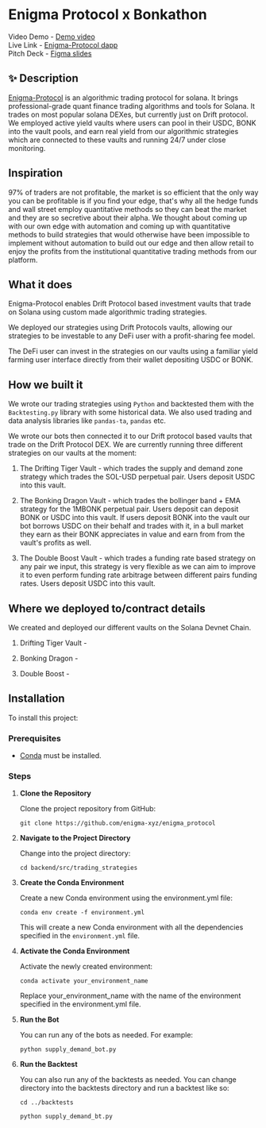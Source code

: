 # Enigma Protocol x Bonkathon

Video Demo - [Demo video](https://www.loom.com/share/38af2c5c8a8e46c29e16e316099dcee1) <br />
Live Link - [Enigma-Protocol dapp](https://enigma-protocol.vercel.app/) <br />
Pitch Deck - [Figma slides](https://www.figma.com/proto/diEzJsJcpkEzwZfWfRqULh/Enigma-Protocol?node-id=1-205&t=PWgmft5uE7HVKyqy-1&scaling=contain&content-scaling=fixed&page-id=0%3A1) <br/>

## ✨ Description

[Enigma-Protocol](https://enigma-protocol.vercel.app/) is an algorithmic trading protocol for solana. It brings professional-grade quant finance trading algorithms and tools for Solana. It trades on most popular solana DEXes, but currently just on Drift protocol. We employed active yield vaults where users can pool in their USDC, BONK into the vault pools, and earn real yield from our algorithmic strategies which are connected to these vaults and running 24/7 under close monitoring.

## Inspiration
97% of traders are not profitable, the market is so efficient that the only way you can be profitable is if you find your edge, that's why all the hedge funds and wall street employ quantitative methods so they can beat the market and they are so secretive about their alpha. We thought about coming up with our own edge with automation and coming up with quantitative methods to build strategies that would otherwise have been impossible to implement without automation to build out our edge and then allow retail to enjoy the profits from the institutional quantitative trading methods from our platform.

## What it does
Enigma-Protocol enables Drift Protocol based investment vaults that trade on Solana using custom made algorithmic trading strategies.

We deployed our strategies using Drift Protocols vaults, allowing our strategies to be investable to any DeFi user with a profit-sharing fee model.

The DeFi user can invest in the strategies on our vaults using a familiar yield farming user interface directly from their wallet depositing USDC or BONK.


## How we built it

We wrote our trading strategies using `Python` and backtested them with the `Backtesting.py` library with some historical data. We also used trading and data analysis libraries like `pandas-ta`, `pandas` etc.

We wrote our bots then connected it to our Drift protocol based vaults that trade on the Drift Protocol DEX. We are currently running three different strategies on our vaults at the moment: 

1. The Drifting Tiger Vault - which trades the supply and demand zone strategy which trades the SOL-USD perpetual pair. Users deposit USDC into this vault.

2. The Bonking Dragon Vault - which trades the bollinger band + EMA strategy for the 1MBONK perpetual pair. Users deposit can deposit BONK or USDC into this vault. If users deposit BONK into the vault our bot borrows USDC on their behalf and trades with it, in a bull market they earn as their BONK appreciates in value and earn from from the vault's profits as well.

3. The Double Boost Vault - which trades a funding rate based strategy on any pair we input, this strategy is very flexible as we can aim to improve it to even perform funding rate arbitrage between different pairs funding rates. Users deposit USDC into this vault.

## Where we deployed to/contract details

We created and deployed our different vaults on the Solana Devnet Chain.

1. Drifting Tiger Vault - 

2. Bonking Dragon - 

3. Double Boost -

## Installation

To install this project:

### Prerequisites

- [Conda](https://docs.conda.io/projects/conda/en/latest/user-guide/install/index.html) must be installed.

### Steps

1. **Clone the Repository**

   Clone the project repository from GitHub:

   ```
   git clone https://github.com/enigma-xyz/enigma_protocol
   ```

2. **Navigate to the Project Directory**

    Change into the project directory:

     ```
   cd backend/src/trading_strategies
     ```
3. **Create the Conda Environment**

    Create a new Conda environment using the environment.yml file:
    ``` 
    conda env create -f environment.yml
    ```
    This will create a new Conda environment with all the dependencies specified in the `environment.yml` file.
4. **Activate the Conda Environment**

    Activate the newly created environment:
    ```
    conda activate your_environment_name
    ```
    Replace your_environment_name with the name of the environment specified in the environment.yml file.
5. **Run the Bot**

    You can run any of the bots as needed. For example:
    ```
    python supply_demand_bot.py
    ```
6. **Run the Backtest**

    You can also run any of the backtests as needed. You can change directory into the backtests directory and run a backtest like so:
    ```
    cd ../backtests
     
    python supply_demand_bt.py

    ```